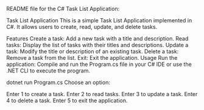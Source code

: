  README file for the C# Task List Application:

Task List Application
This is a simple Task List Application implemented in C#. It allows users to create, read, update, and delete tasks.

Features
Create a task: Add a new task with a title and description.
Read tasks: Display the list of tasks with their titles and descriptions.
Update a task: Modify the title or description of an existing task.
Delete a task: Remove a task from the list.
Exit: Exit the application.
Usage
Run the application: Compile and run the Program.cs file in your C# IDE or use the .NET CLI to execute the program.



dotnet run Program.cs
Choose an option: 

Enter 1 to create a task.
Enter 2 to read tasks.
Enter 3 to update a task.
Enter 4 to delete a task.
Enter 5 to exit the application.
